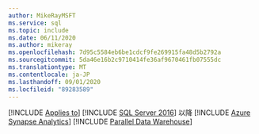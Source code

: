 ```yaml
---
author: MikeRayMSFT
ms.service: sql
ms.topic: include
ms.date: 06/11/2020
ms.author: mikeray
ms.openlocfilehash: 7d95c5584eb6be1cdcf9fe269915fa48d5b2792a
ms.sourcegitcommit: 5da46e16b2c9710414fe36af9670461fb07555dc
ms.translationtype: MT
ms.contentlocale: ja-JP
ms.lasthandoff: 09/01/2020
ms.locfileid: "89283589"
---
```

[!INCLUDE [Applies to](../../includes/applies-md.md)] [!INCLUDE [SQL Server 2016](_ss2016.md)] 以降 [!INCLUDE [Azure Synapse Analytics](../../includes/applies-to-version/_asa.md)] [!INCLUDE [Parallel Data Warehouse](../../includes/applies-to-version/_pdw.md)]